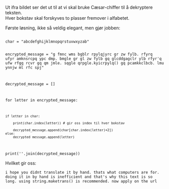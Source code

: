 Ut ifra bildet ser det ut til at vi skal bruke Cæsar-chiffer til å dekryptere teksten.  
Hver bokstav skal forskyves to plasser fremover i alfabetet.  

Første løsning, ikke så veldig elegant, men gjør jobben:

<code>
char = "abcdefghijklmnopqrstuvwxyzab"

encrypted_message = "g fmnc wms bgblr rpylqjyrc gr zw fylb. rfyrq ufyr amknsrcpq ypc dmp. bmgle gr gl zw fylb gq glcddgagclr ylb rfyr'q ufw rfgq rcvr gq qm jmle. sqgle qrpgle.kyicrpylq() gq pcamkkclbcb. lmu ynnjw ml rfc spj"

decrypted_message = []

for letter in encrypted_message:

    if letter in char:
        
        print(char.index(letter)) # gir oss index til hver bokstav

        decrypted_message.append(char[char.index(letter)+2])
    else:
        decrypted_message.append(letter)

print(''.join(decrypted_message))
</code>

Hvilket gir oss:

`i hope you didnt translate it by hand. thats what computers are for. doing it in by hand is inefficient and that's why this text is so long. using string.maketrans() is recommended. now apply on the url`
